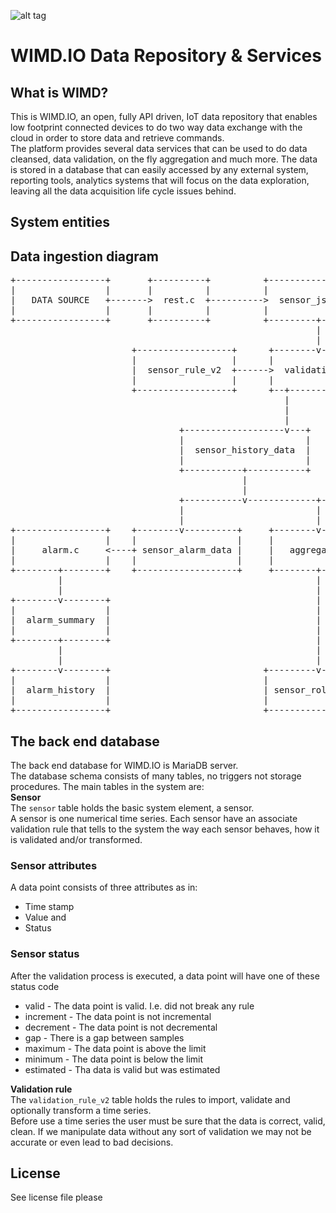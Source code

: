 ![alt tag](https://wimd.io/gitlogo.jpg)

# WIMD.IO Data Repository & Services

## What is WIMD?
This is WIMD.IO, an open, fully API driven, IoT data repository that enables low footprint connected devices to do two way data exchange with the cloud in order to store data and retrieve commands.<br>
The platform provides several data services that can be used to do data cleansed, data validation, on the fly aggregation and much more.
The data is stored in a database that can easily accessed by any external system, reporting tools, analytics systems that will focus on the data exploration, leaving all the data acquisition life cycle issues behind.

## System entities

## Data ingestion diagram
<pre>
+-----------------+       +----------+          +--------------------+
|                 |       |          |          |                    |
|   DATA SOURCE   +------->  rest.c  +---------->  sensor_json_data  <------------------------------+---------------+
|                 |       |          |          |                    |                              |               |
+-----------------+       +----------+          +---------+----------+                              |               |
                                                          |                                         |               |
                                                          |                                         |               |
                       +------------------+      +--------v---------+     +--------------+          |               |
                       |                  |      |                  |     |              |          |               |
                       |  sensor_rule_v2  +------>  validationv2.c  <-----+    sensor    |          |               |
                       |                  |      |                  |     |              |          |               |
                       +------------------+      +--+------------+--+     +--------------+          |               |
                                                    |            |                                  |               |
                                                    |            |                                  |               |
                                                    |            |                                  |               |
                                +-------------------v---+    +---v-------------------+              |               |
                                |                       |    |                       |              |               |
                                |  sensor_history_data  |    |          job          |              |               |
                                |                       |    |                       |              |               |
                                +-----------+-----------+    +---+-------------------+              |               |
                                            |                    |                                  |               |
                                            |                    |                                  |               |
                                +-----------v-------------+------)-------------------+--------------)----------+----)---------------+
                                |                         |      |                   |              |          |    |               |
                                |                         |      |                   |              |          |    |               |
+-----------------+    +--------v----------+     +--------v------v---+   +-----------v-----------+  | +--------v----+---+    +------v-----+
|                 |    |                   |     |                   |   |                       |  | |                 |    |            |
|     alarm.c     <----+ sensor_alarm_data |     |   aggregation.c   |   |  sensor_virtual_data  |  | |  calculation.c  |    |  influx.c  |
|                 |    |                   |     |                   |   |                       |  | |                 |    |            |
+--------+--------+    +-------------------+     +--------+----------+   +-----------+-----------+  | +--------^--------+    +------+-----+
         |                                                |                          |              |          |                    |
         |                                                |                          |              |          |                    |
+--------v--------+                                       |                   +------v------+       |          |             +------v------+
|                 |                                       |                   |             |       |          |             |             |
|  alarm_summary  |                                       |                   |  virtual.c  +-------+          |             |  INFLUX DB  |
|                 |                                       |                   |             |                  |             |             |
+--------+--------+                                       |                   +-------------+                  |             +-------------+
         |                                                |                                                    |
         |                                                |                                                    |
+--------v--------+                             +---------v----------+                                         |
|                 |                             |                    |                                         |
|  alarm_history  |                             | sensor_rollup_data +-----------------------------------------+
|                 |                             |                    |
+-----------------+                             +--------------------+
</pre>

## The back end database
The back end database for WIMD.IO is MariaDB server.<br>
The database schema consists of many tables, no triggers not storage procedures. The main tables in the system are:<br>
<b>Sensor</b><br>
The <code>sensor</code> table holds the basic system element, a sensor.<br>
A sensor is one numerical time series. Each sensor have an associate validation rule that tells to the system the way each sensor behaves, how it is validated and/or transformed.

### Sensor attributes
A data point consists of three attributes as in:
* Time stamp
* Value and
* Status

### Sensor status
After the validation process is executed, a data point will have one of these status code
* valid      - The data point is valid. I.e. did not break any rule
* increment  - The data point is not incremental
* decrement  - The data point is not decremental
* gap        - There is a gap between samples
* maximum    - The data point is above the limit
* minimum    - The data point is below the limit
* estimated  - Tha data is valid but was estimated

<b>Validation rule</b><br>
The <code>validation_rule_v2</code> table holds the rules to import, validate and optionally transform a time series.<br>
Before use a time series the user must be sure that the data is correct, valid, clean. If we manipulate data without any sort of validation we may not be accurate or even lead to bad decisions.

## License
See license file please
